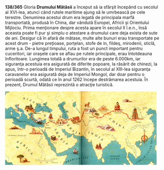 **138/365** Gloria **Drumului Mătăsii** a început să ia sfârşit începând cu secolul al XVI-lea, atunci când rutele maritime ajung să le umrbească pe cele terestre. Denumirea acestui drum era legată de principala marfă transportată, produsă în China, dar vândută Europei, Africii şi Orientului Mijlociu. Prima menţionare despre acesta apare în secolul II î.e.n., însă aceasta poate fi pur şi simplu o atestare a drumului care deja exista de sute de ani. Desigur că în afară de mătase, multe alte bunuri erau transportate pe acest drum - pietre preţioase, porţelan, stofe de in, fildeş, mirodenii, sticlă, arme ş.a. De-a lungul timpului, ruta a fost un punct important pentru cuceritori, iar oraşele care se aflau pe rutele principale, erau întotdeauna înfloritoare. Lungimea totală a drumurilor era de peste 6.000km, iar siguranţa acestuia era asigurată de diferite popoare, la răsărit de chinezi, la apus, într-o perioadă de Imperiul Bizantin, în secolul al XIII-lea siguranţa caravanelor era asigurată deja de Imperiul Mongol, dar doar pentru o perioadă scurtă, odată ce în anul 1262 începe destrămarea acestuia. În prezent, Drumul Mătăsii reprezintă o atracţie turistică.

![Drumul Mătăsii](image-1.jpg)
